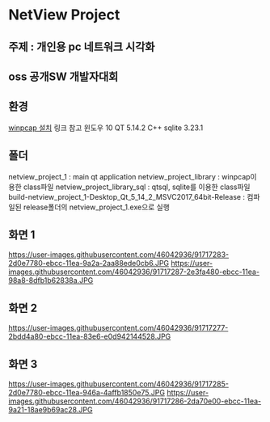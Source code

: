 # NetView Project
## 주제 : 개인용 pc 네트워크 시각화
## oss 공개SW 개발자대회 
## 환경 
[winpcap 설치](https://www.winpcap.org/devel.htm) 링크 참고
윈도우 10
QT     5.14.2
C++
sqlite 3.23.1
## 폴더
netview_project_1  			: main qt application
netview_project_library 	: winpcap이용한 class파일
netview_project_library_sql : qtsql, sqlite를 이용한 class파일
build-netview_project_1-Desktop_Qt_5_14_2_MSVC2017_64bit-Release : 컴파일된 release폴더의 netview_project_1.exe으로 실행
## 화면 1
https://user-images.githubusercontent.com/46042936/91717283-2d0e7780-ebcc-11ea-9a2a-2aa88ede0cb6.JPG
https://user-images.githubusercontent.com/46042936/91717287-2e3fa480-ebcc-11ea-98a8-8dfb1b62838a.JPG
## 화면 2
https://user-images.githubusercontent.com/46042936/91717277-2bdd4a80-ebcc-11ea-83e6-e0d942144528.JPG
## 화면 3
https://user-images.githubusercontent.com/46042936/91717285-2d0e7780-ebcc-11ea-946a-4affb1850e75.JPG
https://user-images.githubusercontent.com/46042936/91717286-2da70e00-ebcc-11ea-9a21-18ae9b69ac28.JPG



